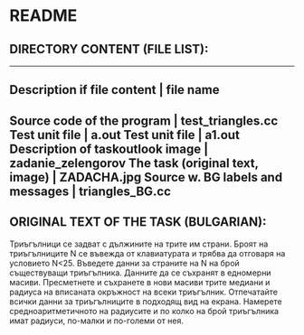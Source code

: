 
# README


## DIRECTORY CONTENT (FILE LIST):
----------------------------------------------------------
Description if file content	|	file name 
----------------------------------------------------------
Source code of the program	|	test_triangles.cc
Test unit file		|	a.out
Test unit file		|	a1.out
Description of taskoutlook image  |	zadanie_zelengorov
The task (original text, image)	| ZADACHA.jpg
Source w. BG labels and messages |	triangles_BG.cc
----------------------------------------------------------


## ORIGINAL TEXT OF THE TASK (BULGARIAN):
Триъгълници се задват с дължините на трите им страни. 
Броят на триъгълниците N се въвежда от клавиатурата и трябва да отговаря на условието N<25. 
Въведете данни за страните на N на брой съществуващи триъгълника. Данните да се съхранят в едномерни масиви. 
Пресметнете и съхранете в нови масиви трите медиани и радиуса на вписаната окръжност на всеки триъгълник. 
Отпечатайте всички данни за триъгълниците в подходящ вид на екрана. 
Намерете средноаритметичното на радиусите и по колко на брой триъгълника имат радиуси, по-малки и по-големи от нея.
